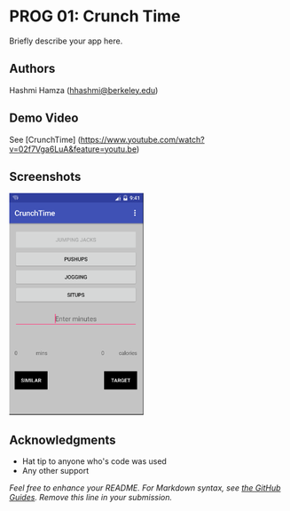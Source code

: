 # PROG 01: Crunch Time

Briefly describe your app here.

## Authors

Hashmi Hamza ([hhashmi@berkeley.edu](mailto:hhashmi@berkeley.edu))

## Demo Video

See [CrunchTime] (https://www.youtube.com/watch?v=02f7Vga6LuA&feature=youtu.be)

## Screenshots

<img src="screenshots/main.png" height="400" alt="Screenshot"/>

## Acknowledgments

* Hat tip to anyone who's code was used
* Any other support

*Feel free to enhance your README. For Markdown syntax, see [the GitHub Guides](https://guides.github.com/features/mastering-markdown/). Remove this line in your submission.*